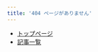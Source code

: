 ```yaml
---
title: '404 ページがありません'
---
```


* [トップページ](https://ayu-mushi.github.io/)
* [記事一覧](https://ayu-mushi.github.io/article/)
